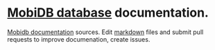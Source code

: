# [MobiDB database](http://mobidb.mobi) documentation.
[Mobidb documentation](http://docs.mobidb.mobi) sources.
Edit [markdown](https://github.com/adam-p/markdown-here/wiki/Markdown-Cheatsheet) files and submit pull requests to improve documenation, create issues.
